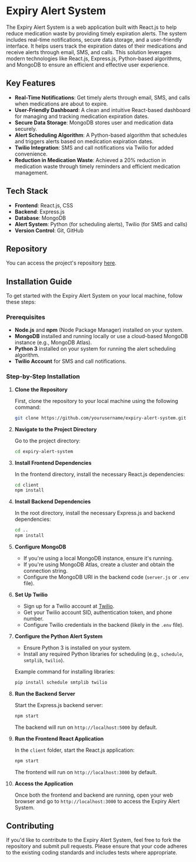 
# Expiry Alert System

The Expiry Alert System is a web application built with React.js to help reduce medication waste by providing timely expiration alerts. The system includes real-time notifications, secure data storage, and a user-friendly interface. It helps users track the expiration dates of their medications and receive alerts through email, SMS, and calls. This solution leverages modern technologies like React.js, Express.js, Python-based algorithms, and MongoDB to ensure an efficient and effective user experience.

## Key Features

- **Real-Time Notifications**: Get timely alerts through email, SMS, and calls when medications are about to expire.
- **User-Friendly Dashboard**: A clean and intuitive React-based dashboard for managing and tracking medication expiration dates.
- **Secure Data Storage**: MongoDB stores user and medication data securely.
- **Alert Scheduling Algorithm**: A Python-based algorithm that schedules and triggers alerts based on medication expiration dates.
- **Twilio Integration**: SMS and call notifications via Twilio for added convenience.
- **Reduction in Medication Waste**: Achieved a 20% reduction in medication waste through timely reminders and efficient medication management.

## Tech Stack

- **Frontend**: React.js, CSS
- **Backend**: Express.js
- **Database**: MongoDB
- **Alert System**: Python (for scheduling alerts), Twilio (for SMS and calls)
- **Version Control**: Git, GitHub

## Repository

You can access the project's repository [here](https://github.com/yourusername/expiry-alert-system).

## Installation Guide

To get started with the Expiry Alert System on your local machine, follow these steps:

### Prerequisites

- **Node.js** and **npm** (Node Package Manager) installed on your system.
- **MongoDB** installed and running locally or use a cloud-based MongoDB instance (e.g., MongoDB Atlas).
- **Python 3** installed on your system for running the alert scheduling algorithm.
- **Twilio Account** for SMS and call notifications.

### Step-by-Step Installation

1. **Clone the Repository**

   First, clone the repository to your local machine using the following command:

   ```bash
   git clone https://github.com/yourusername/expiry-alert-system.git
   ```

2. **Navigate to the Project Directory**

   Go to the project directory:

   ```bash
   cd expiry-alert-system
   ```

3. **Install Frontend Dependencies**

   In the frontend directory, install the necessary React.js dependencies:

   ```bash
   cd client
   npm install
   ```

4. **Install Backend Dependencies**

   In the root directory, install the necessary Express.js and backend dependencies:

   ```bash
   cd ..
   npm install
   ```

5. **Configure MongoDB**

   - If you're using a local MongoDB instance, ensure it's running.
   - If you're using MongoDB Atlas, create a cluster and obtain the connection string.
   - Configure the MongoDB URI in the backend code (`server.js` or `.env` file).

6. **Set Up Twilio**

   - Sign up for a Twilio account at [Twilio](https://www.twilio.com/).
   - Get your Twilio account SID, authentication token, and phone number.
   - Configure Twilio credentials in the backend (likely in the `.env` file).

7. **Configure the Python Alert System**

   - Ensure Python 3 is installed on your system.
   - Install any required Python libraries for scheduling (e.g., `schedule`, `smtplib`, `twilio`).
   
   Example command for installing libraries:
   
   ```bash
   pip install schedule smtplib twilio
   ```

8. **Run the Backend Server**

   Start the Express.js backend server:

   ```bash
   npm start
   ```

   The backend will run on `http://localhost:5000` by default.

9. **Run the Frontend React Application**

   In the `client` folder, start the React.js application:

   ```bash
   npm start
   ```

   The frontend will run on `http://localhost:3000` by default.

10. **Access the Application**

    Once both the frontend and backend are running, open your web browser and go to `http://localhost:3000` to access the Expiry Alert System.

## Contributing

If you'd like to contribute to the Expiry Alert System, feel free to fork the repository and submit pull requests. Please ensure that your code adheres to the existing coding standards and includes tests where appropriate.

